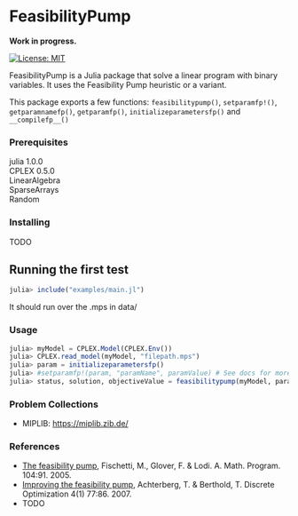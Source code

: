 # FeasibilityPump

**Work in progress.**

[![License: MIT](https://img.shields.io/badge/License-MIT-green.svg)](https://opensource.org/licenses/MIT)

FeasibilityPump is a Julia package that solve a linear program with binary variables. It uses the Feasibility Pump heuristic or a variant.

This package exports a few functions: `feasibilitypump()`, `setparamfp!()`, `getparamnamefp()`, `getparamfp()`, `initializeparametersfp()` and `__compilefp__()`

### Prerequisites

julia 1.0.0</br>
CPLEX 0.5.0</br>
LinearAlgebra</br>
SparseArrays</br>
Random</br>

### Installing

TODO

## Running the first test

```julia
julia> include("examples/main.jl")
```
It should run over the .mps in data/

### Usage

```julia
julia> myModel = CPLEX.Model(CPLEX.Env())
julia> CPLEX.read_model(myModel, "filepath.mps")
julia> param = initializeparametersfp()
julia> #setparamfp!(param, "paramName", paramValue) # See docs for more info on this
julia> status, solution, objectiveValue = feasibilitypump(myModel, param)
```

### Problem Collections

* MIPLIB: https://miplib.zib.de/

### References

* [The feasibility pump](https://doi.org/10.1007/s10107-004-0570-3), Fischetti, M., Glover, F. & Lodi. A. Math. Program. 104:91. 2005.
* [Improving the feasibility pump](https://doi.org/10.1016/j.disopt.2006.10.004), Achterberg, T. & Berthold, T. Discrete Optimization 4(1) 77:86. 2007.
* TODO
